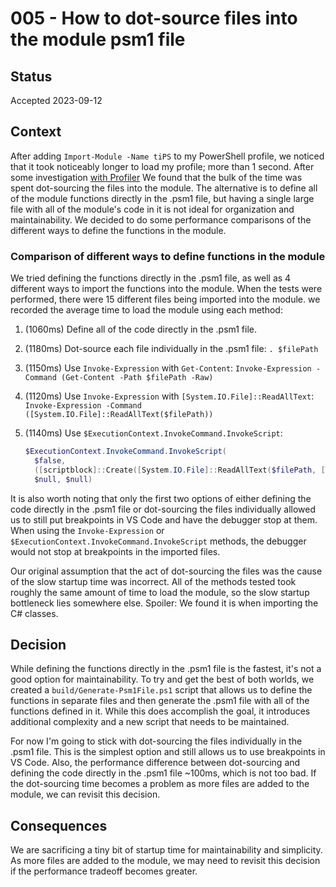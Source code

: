 # 005 - How to dot-source files into the module psm1 file

## Status

Accepted 2023-09-12

## Context

After adding `Import-Module -Name tiPS` to my PowerShell profile, we noticed that it took noticeably longer to load my profile; more than 1 second.
After some investigation [with Profiler](https://blog.danskingdom.com/Easily-profile-your-PowerShell-code-with-the-Profiler-module/) We found that the bulk of the time was spent dot-sourcing the files into the module.
The alternative is to define all of the module functions directly in the .psm1 file, but having a single large file with all of the module's code in it is not ideal for organization and maintainability.
We decided to do some performance comparisons of the different ways to define the functions in the module.

### Comparison of different ways to define functions in the module

We tried defining the functions directly in the .psm1 file, as well as 4 different ways to import the functions into the module.
When the tests were performed, there were 15 different files being imported into the module.
we recorded the average time to load the module using each method:

1. (1060ms) Define all of the code directly in the .psm1 file.
1. (1180ms) Dot-source each file individually in the .psm1 file: `. $filePath`
1. (1150ms) Use `Invoke-Expression` with `Get-Content`: `Invoke-Expression -Command (Get-Content -Path $filePath -Raw)`
1. (1120ms) Use `Invoke-Expression` with `[System.IO.File]::ReadAllText`: `Invoke-Expression -Command ([System.IO.File]::ReadAllText($filePath))`
1. (1140ms) Use `$ExecutionContext.InvokeCommand.InvokeScript`:

    ```powershell
    $ExecutionContext.InvokeCommand.InvokeScript(
      $false,
      ([scriptblock]::Create([System.IO.File]::ReadAllText($filePath, [Text.Encoding]::UTF8))),
      $null, $null)
   ```

It is also worth noting that only the first two options of either defining the code directly in the .psm1 file or dot-sourcing the files individually allowed us to still put breakpoints in VS Code and have the debugger stop at them.
When using the `Invoke-Expression` or `$ExecutionContext.InvokeCommand.InvokeScript` methods, the debugger would not stop at breakpoints in the imported files.

Our original assumption that the act of dot-sourcing the files was the cause of the slow startup time was incorrect.
All of the methods tested took roughly the same amount of time to load the module, so the slow startup bottleneck lies somewhere else.
Spoiler: We found it is when importing the C# classes.

## Decision

While defining the functions directly in the .psm1 file is the fastest, it's not a good option for maintainability.
To try and get the best of both worlds, we created a `build/Generate-Psm1File.ps1` script that allows us to define the functions in separate files and then generate the .psm1 file with all of the functions defined in it.
While this does accomplish the goal, it introduces additional complexity and a new script that needs to be maintained.

For now I'm going to stick with dot-sourcing the files individually in the .psm1 file.
This is the simplest option and still allows us to use breakpoints in VS Code.
Also, the performance difference between dot-sourcing and defining the code directly in the .psm1 file ~100ms, which is not too bad.
If the dot-sourcing time becomes a problem as more files are added to the module, we can revisit this decision.

## Consequences

We are sacrificing a tiny bit of startup time for maintainability and simplicity.
As more files are added to the module, we may need to revisit this decision if the performance tradeoff becomes greater.
